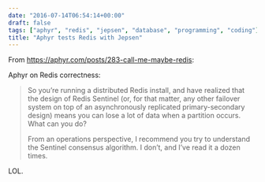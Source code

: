 ```yaml
---
date: "2016-07-14T06:54:14+00:00"
draft: false
tags: ["aphyr", "redis", "jepsen", "database", "programming", "coding"]
title: "Aphyr tests Redis with Jepsen"
---
```

From https://aphyr.com/posts/283-call-me-maybe-redis:

Aphyr on Redis correctness:

>So you’re running a distributed Redis install, and have realized that the design of Redis Sentinel (or, for that matter, any other failover system on top of an asynchronously replicated primary-secondary design) means you can lose a lot of data when a partition occurs. What can you do?
>
>From an operations perspective, I recommend you try to understand the Sentinel consensus algorithm. I don’t, and I’ve read it a dozen times.

LOL.
